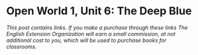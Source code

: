 # Open World 1, Unit 6: The Deep Blue
*This post contains links. If you make a purchase through these links The English Extension Organization will earn a small commission, at not additional cost to you, which will be used to purchase books for classrooms.* 
<!--stackedit_data:
eyJoaXN0b3J5IjpbLTEzNzMyMDM4MDIsMzMzNDI4MjE1XX0=
-->